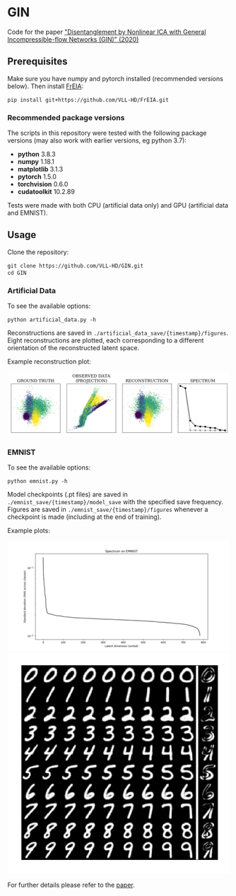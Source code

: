 # GIN
Code for the paper <a href=https://arxiv.org/abs/2001.04872>"Disentanglement by Nonlinear ICA with General Incompressible-flow Networks (GIN)" (2020)</a>

## Prerequisites 
Make sure you have numpy and pytorch installed (recommended versions below). Then install <a href=https://github.com/VLL-HD/FrEIA>FrEIA</a>:

```shell
pip install git+https://github.com/VLL-HD/FrEIA.git
```

### Recommended package versions
The scripts in this repository were tested with the following package versions (may also work with earlier versions, eg python 3.7):
- **python** 3.8.3
- **numpy** 1.18.1
- **matplotlib** 3.1.3
- **pytorch** 1.5.0
- **torchvision** 0.6.0
- **cudatoolkit** 10.2.89

Tests were made with both CPU (artificial data only) and GPU (artificial data and EMNIST).

## Usage
Clone the repository:
```shell
git clone https://github.com/VLL-HD/GIN.git
cd GIN
```

### Artificial Data
To see the available options:
```shell
python artificial_data.py -h
```

Reconstructions are saved in `./artificial_data_save/{timestamp}/figures`. Eight reconstructions are plotted, each corresponding to a different orientation of the reconstructed latent space.

Example reconstruction plot:

![artificial_data_reconstruction_plot](sample_plots/reconstruction_3.png)


### EMNIST
To see the available options:
```shell
python emnist.py -h
```

Model checkpoints (.pt files) are saved in `./emnist_save/{timestamp}/model_save` with the specified save frequency. Figures are saved in `./emnist_save/{timestamp}/figures` whenever a checkpoint is made (including at the end of training).

Example plots:

![emnist_spectrum](sample_plots/spectrum.png)
![emnist_first_dim](sample_plots/variable_001.png)

For further details please refer to the <a href=https://arxiv.org/abs/2001.04872>paper</a>.
